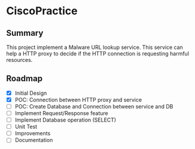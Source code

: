 # CiscoPractice
## Summary
This project implement a Malware URL lookup service. This service can help a HTTP proxy to decide if the HTTP connection is requesting harmful resources.
## Roadmap
- [x] Initial Design 
- [x] POC: Connection between HTTP proxy and service
- [ ] POC: Create Database and Connection between service and DB
- [ ] Implement Request/Response feature
- [ ] Implement Database operation (SELECT)
- [ ] Unit Test
- [ ] Improvements
- [ ] Documentation